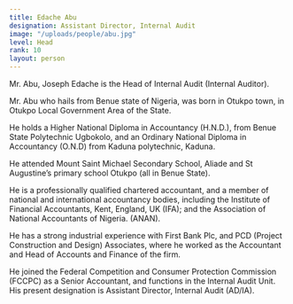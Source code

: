 ```yaml
---
title: Edache Abu
designation: Assistant Director, Internal Audit
image: "/uploads/people/abu.jpg"
level: Head
rank: 10
layout: person
---
```


Mr. Abu, Joseph Edache is the Head of Internal Audit (Internal Auditor).

Mr. Abu who hails from Benue state of Nigeria, was born in Otukpo town, in Otukpo Local Government Area of the State.

He holds a Higher National Diploma in Accountancy (H.N.D.), from Benue State Polytechnic Ugbokolo, and an Ordinary National Diploma in Accountancy (O.N.D) from Kaduna polytechnic, Kaduna.

He attended Mount Saint Michael Secondary School, Aliade and St Augustine’s primary school Otukpo (all in Benue State).

He is a professionally qualified chartered accountant, and a member of national and international accountancy bodies, including the Institute of Financial Accountants, Kent, England, UK (IFA); and the Association of National Accountants of Nigeria. (ANAN).

He has a strong industrial experience with First Bank Plc, and PCD (Project Construction and Design) Associates, where he worked as the Accountant and Head of Accounts and Finance of the firm.

He joined the Federal Competition and Consumer Protection Commission (FCCPC) as a Senior Accountant, and functions in the Internal Audit Unit. His present designation is Assistant Director, Internal Audit (AD/IA). 
